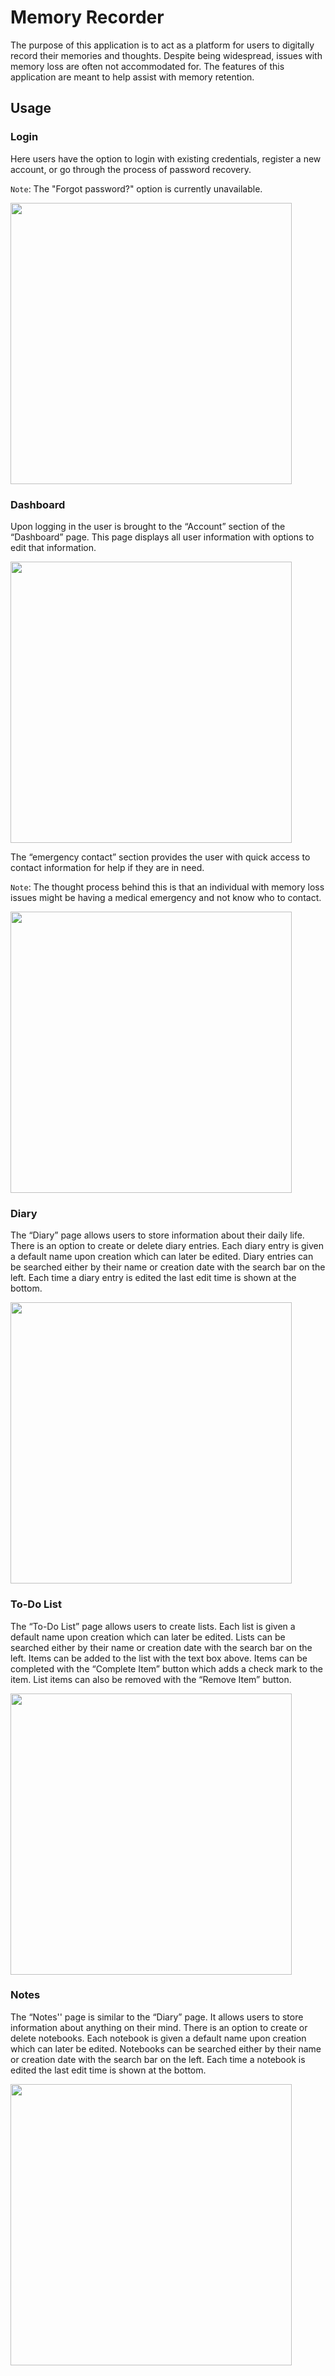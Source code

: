 # Memory Recorder

The purpose of this application is to act as a platform for users to digitally record their memories and thoughts. Despite being widespread, issues with memory loss are often not accommodated for. The features of this application are meant to help assist with memory retention.

## Usage
### Login

Here users have the option to login with existing credentials, register a new account, or go through the process of password recovery.

`Note`: The "Forgot password?" option is currently unavailable.

<img src="https://github.com/brlcxc/Memory_Recorder/assets/90850429/5235a06f-d78f-4713-9f94-2dce57c8532f" width="450">

### Dashboard

Upon logging in the user is  brought to the “Account” section of the “Dashboard” page. This page displays all user information with options to edit that information. 

<img src="https://github.com/brlcxc/Memory_Recorder/assets/90850429/370b98a8-3b9e-4303-bc8a-a8aad07118fe" width="450">

The “emergency contact” section provides the user with quick access to contact information for help if they are in need.

`Note`: The thought process behind this is that an individual with memory loss issues might be having a medical emergency and not know who to contact.

<img src="https://github.com/brlcxc/Memory_Recorder/assets/90850429/f9ad1fd5-34f0-4cf0-940b-18d77bf96c63" width="450">

### Diary

The “Diary” page allows users to store information about their daily life. There is an option to create or delete diary entries. Each diary entry is given a default name upon creation which can later be edited. Diary entries can be searched either by their name or creation date with the search bar on the left. Each time a diary entry is edited the last edit time is shown at the bottom.

<img src="https://github.com/brlcxc/Memory_Recorder/assets/90850429/6231d74d-448c-4823-9b84-4f2cdfadc6e6" width="450">

### To-Do List

The “To-Do List” page allows users to create lists. Each list is given a default name upon creation which can later be edited. Lists can be searched either by their name or creation date with the search bar on the left. Items can be added to the list with the text box above. Items can be completed with the “Complete Item” button which adds a check mark to the item. List items can also be removed with the “Remove Item” button.

<img src="https://github.com/brlcxc/Memory_Recorder/assets/90850429/4985af7c-402b-4869-aea4-e920642ea1c4" width="450">

### Notes

The “Notes'' page is similar to the “Diary” page. It allows users to store information about anything on their mind. There is an option to create or delete notebooks. Each notebook is given a default name upon creation which can later be edited. Notebooks can be searched either by their name or creation date with the search bar on the left. Each time a notebook is edited the last edit time is shown at the bottom.

<img src="https://github.com/brlcxc/Memory_Recorder/assets/90850429/56f525a6-2d2c-4928-80b5-1f5f3a639e6f" width="450">
